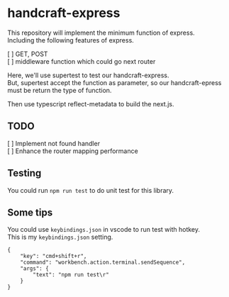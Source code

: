 # handcraft-express

This repository will implement the minimum function of express.  
Including the following features of express.   

[ ] GET, POST  
[ ] middleware function which could go next router  

Here, we'll use supertest to test our handcraft-express.  
But, supertest accept the function as parameter, so our handcraft-epress must be return the type of function.  

Then use typescript reflect-metadata to build the next.js.  

## TODO

[ ] Implement not found handler  
[ ] Enhance the router mapping performance  

## Testing

You could run `npm run test` to do unit test for this library.

## Some tips

You could use `keybindings.json` in vscode to run test with hotkey.  
This is my `keybindings.json` setting.
```
{
    "key": "cmd+shift+r",
    "command": "workbench.action.terminal.sendSequence",
    "args": {
        "text": "npm run test\r"
    }
}
```